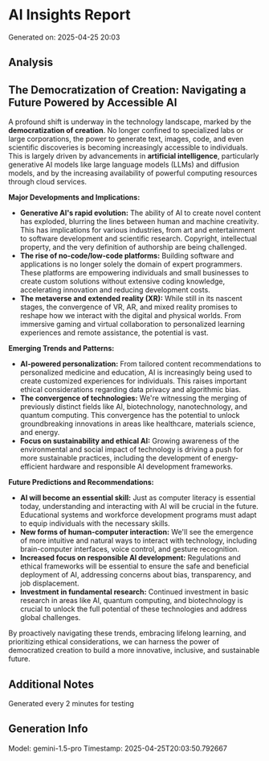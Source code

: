 # AI Insights Report
Generated on: 2025-04-25 20:03

## Analysis
## The Democratization of Creation:  Navigating a Future Powered by Accessible AI

A profound shift is underway in the technology landscape, marked by the **democratization of creation**.  No longer confined to specialized labs or large corporations, the power to generate text, images, code, and even scientific discoveries is becoming increasingly accessible to individuals. This is largely driven by advancements in **artificial intelligence**, particularly generative AI models like large language models (LLMs) and diffusion models, and by the increasing availability of powerful computing resources through cloud services.

**Major Developments and Implications:**

* **Generative AI's rapid evolution:** The ability of AI to create novel content has exploded, blurring the lines between human and machine creativity. This has implications for various industries, from art and entertainment to software development and scientific research.  Copyright, intellectual property, and the very definition of authorship are being challenged.
* **The rise of no-code/low-code platforms:**  Building software and applications is no longer solely the domain of expert programmers. These platforms are empowering individuals and small businesses to create custom solutions without extensive coding knowledge, accelerating innovation and reducing development costs.
* **The metaverse and extended reality (XR):** While still in its nascent stages, the convergence of VR, AR, and mixed reality promises to reshape how we interact with the digital and physical worlds.  From immersive gaming and virtual collaboration to personalized learning experiences and remote assistance, the potential is vast.

**Emerging Trends and Patterns:**

* **AI-powered personalization:** From tailored content recommendations to personalized medicine and education, AI is increasingly being used to create customized experiences for individuals.  This raises important ethical considerations regarding data privacy and algorithmic bias.
* **The convergence of technologies:** We're witnessing the merging of previously distinct fields like AI, biotechnology, nanotechnology, and quantum computing. This convergence has the potential to unlock groundbreaking innovations in areas like healthcare, materials science, and energy.
* **Focus on sustainability and ethical AI:**  Growing awareness of the environmental and social impact of technology is driving a push for more sustainable practices, including the development of energy-efficient hardware and responsible AI development frameworks.

**Future Predictions and Recommendations:**

* **AI will become an essential skill:**  Just as computer literacy is essential today, understanding and interacting with AI will be crucial in the future. Educational systems and workforce development programs must adapt to equip individuals with the necessary skills.
* **New forms of human-computer interaction:**  We'll see the emergence of more intuitive and natural ways to interact with technology, including brain-computer interfaces, voice control, and gesture recognition.
* **Increased focus on responsible AI development:**  Regulations and ethical frameworks will be essential to ensure the safe and beneficial deployment of AI, addressing concerns about bias, transparency, and job displacement.
* **Investment in fundamental research:**  Continued investment in basic research in areas like AI, quantum computing, and biotechnology is crucial to unlock the full potential of these technologies and address global challenges.


By proactively navigating these trends, embracing lifelong learning, and prioritizing ethical considerations, we can harness the power of democratized creation to build a more innovative, inclusive, and sustainable future. 


## Additional Notes
Generated every 2 minutes for testing

## Generation Info
Model: gemini-1.5-pro
Timestamp: 2025-04-25T20:03:50.792667

